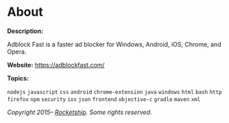 # About

**Description:**

Adblock Fast is a faster ad blocker for Windows, Android, iOS, Chrome, and Opera.

**Website:** https://adblockfast.com/

**Topics:**

`nodejs` `javascript` `css` `android` `chrome-extension` `java` `windows` `html` `bash` `http`
`firefox` `npm` `security` `ios` `json` `frontend` `objective-c` `gradle` `maven` `xml`

_Copyright 2015– [Rocketship](https://rocketshipapps.com/). Some rights reserved._
